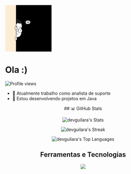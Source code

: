  <img src="giphy.gif" width="150px">

<h1 align="left">Ola :)</h1>
<p align="left"> <img src="https://komarev.com/ghpvc/?username=devguilara&color=yellow" alt="Profile views" /> </p>

- 🔭 Atualmente trabalho como analista de suporte 
- 🌱 Estou desenvolvendo projetos em Java
  
<div align= "center">
## 📊 GitHub Stats

![devguilara's Stats](https://github-readme-stats.vercel.app/api?username=devguilara&theme=vue-dark&show_icons=true&hide_border=false&count_private=true)

![devguilara's Streak](https://github-readme-streak-stats.herokuapp.com/?user=devguilara&theme=vue-dark&hide_border=false)

![devguilara's Top Languages](https://github-readme-stats.vercel.app/api/top-langs/?username=devguilara&theme=vue-dark&show_i_)


 
 ## Ferramentas e Tecnologias
 <img src="https://skillicons.dev/icons?i=postgres,postman,java,spring-boot"/>




